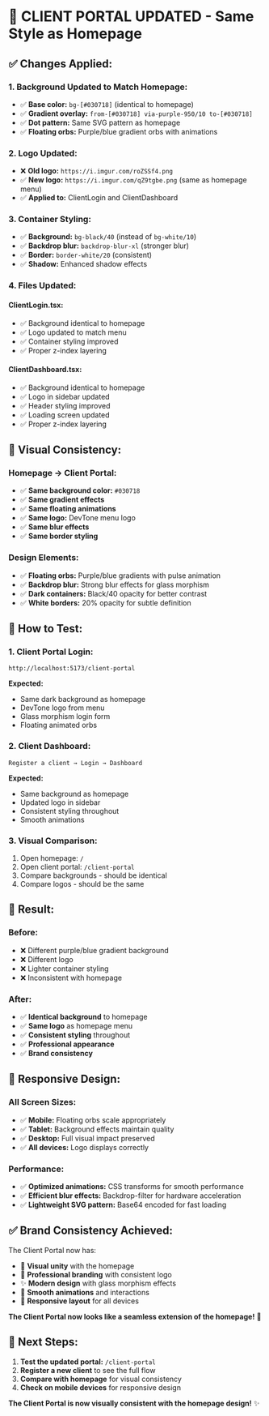 # 🎨 CLIENT PORTAL UPDATED - Same Style as Homepage

## ✅ **Changes Applied:**

### **1. Background Updated to Match Homepage:**
- ✅ **Base color:** `bg-[#030718]` (identical to homepage)
- ✅ **Gradient overlay:** `from-[#030718] via-purple-950/10 to-[#030718]`
- ✅ **Dot pattern:** Same SVG pattern as homepage
- ✅ **Floating orbs:** Purple/blue gradient orbs with animations

### **2. Logo Updated:**
- ❌ **Old logo:** `https://i.imgur.com/roZSSf4.png`
- ✅ **New logo:** `https://i.imgur.com/qZ9tgbe.png` (same as homepage menu)
- ✅ **Applied to:** ClientLogin and ClientDashboard

### **3. Container Styling:**
- ✅ **Background:** `bg-black/40` (instead of `bg-white/10`)
- ✅ **Backdrop blur:** `backdrop-blur-xl` (stronger blur)
- ✅ **Border:** `border-white/20` (consistent)
- ✅ **Shadow:** Enhanced shadow effects

### **4. Files Updated:**

#### **ClientLogin.tsx:**
- ✅ Background identical to homepage
- ✅ Logo updated to match menu
- ✅ Container styling improved
- ✅ Proper z-index layering

#### **ClientDashboard.tsx:**
- ✅ Background identical to homepage
- ✅ Logo in sidebar updated
- ✅ Header styling improved
- ✅ Loading screen updated
- ✅ Proper z-index layering

## 🎨 **Visual Consistency:**

### **Homepage → Client Portal:**
- ✅ **Same background color:** `#030718`
- ✅ **Same gradient effects**
- ✅ **Same floating animations**
- ✅ **Same logo:** DevTone menu logo
- ✅ **Same blur effects**
- ✅ **Same border styling**

### **Design Elements:**
- ✅ **Floating orbs:** Purple/blue gradients with pulse animation
- ✅ **Backdrop blur:** Strong blur effects for glass morphism
- ✅ **Dark containers:** Black/40 opacity for better contrast
- ✅ **White borders:** 20% opacity for subtle definition

## 🚀 **How to Test:**

### **1. Client Portal Login:**
```
http://localhost:5173/client-portal
```
**Expected:**
- Same dark background as homepage
- DevTone logo from menu
- Glass morphism login form
- Floating animated orbs

### **2. Client Dashboard:**
```
Register a client → Login → Dashboard
```
**Expected:**
- Same background as homepage
- Updated logo in sidebar
- Consistent styling throughout
- Smooth animations

### **3. Visual Comparison:**
1. Open homepage: `/`
2. Open client portal: `/client-portal`
3. Compare backgrounds - should be identical
4. Compare logos - should be the same

## 🎯 **Result:**

### **Before:**
- ❌ Different purple/blue gradient background
- ❌ Different logo
- ❌ Lighter container styling
- ❌ Inconsistent with homepage

### **After:**
- ✅ **Identical background** to homepage
- ✅ **Same logo** as homepage menu
- ✅ **Consistent styling** throughout
- ✅ **Professional appearance**
- ✅ **Brand consistency**

## 📱 **Responsive Design:**

### **All Screen Sizes:**
- ✅ **Mobile:** Floating orbs scale appropriately
- ✅ **Tablet:** Background effects maintain quality
- ✅ **Desktop:** Full visual impact preserved
- ✅ **All devices:** Logo displays correctly

### **Performance:**
- ✅ **Optimized animations:** CSS transforms for smooth performance
- ✅ **Efficient blur effects:** Backdrop-filter for hardware acceleration
- ✅ **Lightweight SVG pattern:** Base64 encoded for fast loading

## ✅ **Brand Consistency Achieved:**

The Client Portal now has:
- 🎨 **Visual unity** with the homepage
- 🏢 **Professional branding** with consistent logo
- ✨ **Modern design** with glass morphism effects
- 🚀 **Smooth animations** and interactions
- 📱 **Responsive layout** for all devices

**The Client Portal now looks like a seamless extension of the homepage!** 🎉

## 🔄 **Next Steps:**

1. **Test the updated portal:** `/client-portal`
2. **Register a new client** to see the full flow
3. **Compare with homepage** for visual consistency
4. **Check on mobile devices** for responsive design

**The Client Portal is now visually consistent with the homepage design!** ✨
